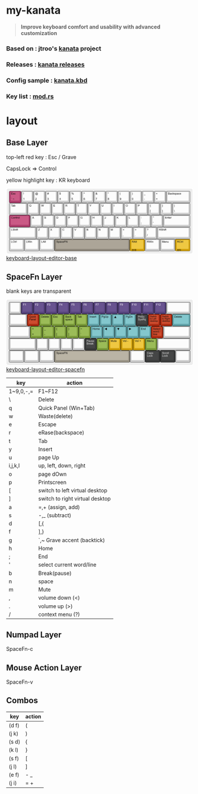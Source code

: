 # my-kanata

> **Improve keyboard comfort and usability with advanced customization**

### **Based on : jtroo's [kanata](https://github.com/jtroo/kanata) project**

### **Releases : [kanata releases](https://github.com/jtroo/kanata/releases)**

### **Config sample : [kanata.kbd](https://github.com/jtroo/kanata/blob/main/cfg_samples/kanata.kbd)**

### **Key list : [mod.rs](https://github.com/jtroo/kanata/blob/main/parser/src/keys/mod.rs)**

# layout

## Base Layer

top-left red key : Esc / Grave

CapsLock ⇒ Control

yellow highlight key : KR keyboard

![spacefn](assets/keyboard-layout-base-update2.png)
[keyboard-layout-editor-base](https://www.keyboard-layout-editor.com/##@_author=Ahn%20Giju&notes=v1.2.0%0A%0A20231210%2F:%20Restore%20RShift-layer%20for%20RWinless%20keyboard(e.g.%20LEOPOLD%20660)%0A%0Av1.1.0%0A%0A20231113%2F:%20Remove%20RShift-layer,%20Import%20RWin-layer%0A%0Av1.0.0%0A%0A20231009%2F:%20Base%20layer%3B&@_c=%23cb3d6e%3B&=Esc%0A%60%20~&_c=%23cccccc%3B&=!%0A1&=%2F@%0A2&=%23%0A3&=$%0A4&=%25%0A5&=%5E%0A6&=%2F&%0A7&=*%0A8&=(%0A9&=)%0A0&=%2F_%0A-&=+%0A%2F=&_w:2%3B&=Backspace%3B&@_w:1.5%3B&=Tab&=Q&=W&=E&=R&=T&=Y&=U&=I&=O&=P&=%7B%0A%5B&=%7D%0A%5D&_w:1.5%3B&=%7C%0A%5C%3B&@_c=%23cb3d6e&w:1.75%3B&=Control&_c=%23cccccc%3B&=A&=S&=D&=F&=G&=H&=J&=K&=L&=%2F:%0A%2F%3B&=%22%0A'&_w:2.25%3B&=Enter%3B&@_w:2.25%3B&=LShift&=Z&=X&=C&=V&=B&=N&=M&=%3C%0A,&=%3E%0A.&=%3F%0A%2F%2F&_w:2.75%3B&=RShift%3B&@_w:1.25%3B&=LCtrl&_w:1.25%3B&=LWin&_w:1.25%3B&=LAlt&_c=%2391867a&w:6.25%3B&=SpaceFN&_c=%23e5a100&a:0&w:1.25%3B&=RAlt%0A%0A%0A%0A%ED%95%9C%2F%2F%EC%98%81&_c=%23cccccc&a:4&w:1.25%3B&=RWin&_w:1.25%3B&=Menu&_c=%23e5a100&a:0&w:1.25%3B&=RCtrl%0A%0A%0A%0A%ED%95%9C%EC%9E%90)

## SpaceFn Layer

blank keys are transparent

![spacefn](assets/keyboard-layout-spacefn-update3.png)
[keyboard-layout-editor-spacefn](https://www.keyboard-layout-editor.com/##@_author=Ahn%20Giju&notes=v3.0.0%0A%0A20240212%2F:%20full-change,%20qmk%20style%20layer%20design%20for%20project-kanata!%0A%0Av2.0.0%0A%0A20231210%2F:%20upgrade%20functionality%0A%0Av1.2.0%0A%0A20231111%2F:%20fully%20redesigned,%20Add%20function%20row%20in%20spacefn%20%2F&%20etc.%0A%0Av1.1.0%0A%0A20231027%2F:%20Navigation%20keys%20reconfiguration%20and%20layout%20optimization%0A%0Av1.0.0%0A%0A20231009%2F:%20SpaceFN%20layer%3B&@_a:7%3B&=&_c=%235d437e&t=%23ffffff&a:4%3B&=F1&=F2&=F3&=F4&=F5&=F6&=F7&=F8&=F9&=F10&=F11&=F12&_c=%23cccccc&t=%23000000&a:7&w:2%3B&=%3B&@_w:1.5%3B&=&_c=%23d02f1c&a:4%3B&=Quick%20Panel&_c=%23689b34%3B&=Delete&=Esc&=Back%20space&=Tab&_c=%2300a4a9%3B&=Insert&=PgUp&_f:4%3B&=%E2%96%B2&_f:3%3B&=PgDn&_c=%23393b3b&t=%23b2b2b2%3B&=PrtSc%20SysRq&_c=%23d02f1c&t=%23000000&f:2%3B&=Switch%20to%20Left%20desktop&=Switch%20to%20Right%20desktop&_c=%2300a4a9&f:3&w:1.5%3B&=Delete%3B&@_c=%23cccccc&a:7&w:1.75%3B&=&_c=%23689b34&a:4%3B&=+%0A%2F=&=%2F_%0A-&=%7B%0A%5B&=%7D%0A%5D&=~%0A%60&_c=%2300a4a9%3B&=Home&=%E2%97%80&_f:4%3B&=%E2%96%BC&_f:3%3B&=%E2%96%B6&=End&_c=%23d02f1c%3B&=Select%20word%20%2F%2F%20line&_c=%23cccccc&a:7&w:2.25%3B&=%3B&@_w:2.25%3B&=&=&=&=&=&_c=%23393b3b&t=%23b2b2b2&a:4%3B&=Pause%20Break&_c=%23689b34&t=%23000000%3B&=Space&_c=%23e5a100%3B&=Mute&=Vol%20-&=Vol%20+&_c=%23689b34%3B&=Menu&_c=%23cccccc&a:7&w:2.75%3B&=%3B&@_w:1.25%3B&=&_w:1.25%3B&=&_w:1.25%3B&=&_c=%239b9284&a:4&w:6.25%3B&=SpaceFN&_c=%23cccccc&a:7&w:1.25%3B&=&_c=%23393b3b&t=%23b2b2b2&a:4&w:1.25%3B&=Caps%20Lock&_w:1.25%3B&=Scroll%20Lock&_c=%23cccccc&t=%23000000&a:7&w:1.25%3B&=)

| key       | action                          |
| --------- | ------------------------------- |
| 1~9,0,-,= | F1~F12                          |
| \         | Delete                          |
| q         | Quick Panel (Win+Tab)           |
| w         | Waste(delete)                   |
| e         | Escape                          |
| r         | eRase(backspace)                |
| t         | Tab                             |
| y         | Insert                          |
| u         | page Up                         |
| i,j,k,l   | up, left, down, right           |
| o         | page dOwn                       |
| p         | Printscreen                     |
| [         | switch to left virtual desktop  |
| ]         | switch to right virtual desktop |
| a         | =,+ (assign, add)               |
| s         | -,_ (subtract)                  |
| d         | [,{                             |
| f         | ],}                             |
| g         | `,~ Grave accent (backtick)     |
| h         | Home                            |
| ;         | End                             |
| '         | select current word/line        |
| b         | Break(pause)                    |
| n         | space                           |
| m         | Mute                            |
| ,         | volume down (<)                 |
| .         | volume up (>)                   |
| /         | context menu (?)                |


## Numpad Layer

SpaceFn-c

## Mouse Action Layer

SpaceFn-v

## Combos

| key   | action |
| ----- | ------ |
| (d f) | (      |
| (j k) | )      |
| (s d) | {      |
| (k l) | }      |
| (s f) | [      |
| (j l) | ]      |
| (e f) | - _    |
| (j i) | = +    |